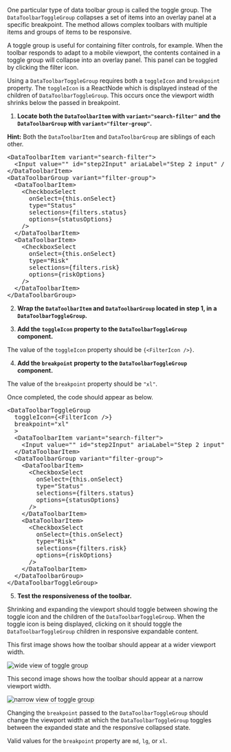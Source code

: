 One particular type of data toolbar group is called the toggle group. The `DataToolbarToggleGroup` collapses a set of items into an overlay panel at a specific breakpoint. The method allows complex toolbars with multiple items and groups of items to be responsive.

A toggle group is useful for containing filter controls, for example. When the toolbar responds to adapt to a mobile viewport, the contents contained in a toggle group will collapse into an overlay panel. This panel can be toggled by clicking the filter icon.

Using a `DataToolbarToggleGroup` requires both a `toggleIcon` and `breakpoint` property. The `toggleIcon` is a ReactNode which is displayed instead of the children of `DataToolbarToggleGroup`. This occurs once the viewport width shrinks below the passed in breakpoint.

1) <strong>Locate both the `DataToolbarItem` with `variant="search-filter"` and the `DataToolbarGroup` with `variant="filter-group"`.</strong>

<strong>Hint:</strong> Both the `DataToolbarItem` and `DataToolbarGroup` are siblings of each other.

<pre class="file">
&lt;DataToolbarItem variant=&quot;search-filter&quot;&gt;
  &lt;Input value=&quot;&quot; id=&quot;step2Input&quot; ariaLabel=&quot;Step 2 input&quot; /&gt;
&lt;/DataToolbarItem&gt;
&lt;DataToolbarGroup variant=&quot;filter-group&quot;&gt;
  &lt;DataToolbarItem&gt;
    &lt;CheckboxSelect
      onSelect={this.onSelect}
      type=&quot;Status&quot;
      selections={filters.status}
      options={statusOptions}
    /&gt;
  &lt;/DataToolbarItem&gt;
  &lt;DataToolbarItem&gt;
    &lt;CheckboxSelect
      onSelect={this.onSelect}
      type=&quot;Risk&quot;
      selections={filters.risk}
      options={riskOptions}
    /&gt;
  &lt;/DataToolbarItem&gt;
&lt;/DataToolbarGroup&gt;
</pre>

2) <strong>Wrap the `DataToolbarItem` and `DataToolbarGroup` located in step 1, in a `DataToolbarToggleGroup`.</strong>

3) <strong>Add the `toggleIcon` property to the `DataToolbarToggleGroup` component.</strong>

The value of the `toggleIcon` property should be `{<FilterIcon />}`.

4) <strong>Add the `breakpoint` property to the `DataToolbarToggleGroup` component.</strong>

The value of the `breakpoint` property should be `"xl"`.

Once completed, the code should appear as below.

<pre class="file">
&lt;DataToolbarToggleGroup 
  toggleIcon={&lt;FilterIcon /&gt;} 
  breakpoint=&quot;xl&quot;
  &gt;
  &lt;DataToolbarItem variant=&quot;search-filter&quot;&gt;
    &lt;Input value=&quot;&quot; id=&quot;step2Input&quot; ariaLabel=&quot;Step 2 input&quot; /&gt;
  &lt;/DataToolbarItem&gt;
  &lt;DataToolbarGroup variant=&quot;filter-group&quot;&gt;
    &lt;DataToolbarItem&gt;
      &lt;CheckboxSelect
        onSelect={this.onSelect}
        type=&quot;Status&quot;
        selections={filters.status}
        options={statusOptions}
      /&gt;
    &lt;/DataToolbarItem&gt;
    &lt;DataToolbarItem&gt;
      &lt;CheckboxSelect
        onSelect={this.onSelect}
        type=&quot;Risk&quot;
        selections={filters.risk}
        options={riskOptions}
      /&gt;
    &lt;/DataToolbarItem&gt;
  &lt;/DataToolbarGroup&gt;
&lt;/DataToolbarToggleGroup&gt;
</pre>

5) <strong>Test the responsiveness of the toolbar.</strong>

Shrinking and expanding the viewport should toggle between showing the toggle icon and the children of the `DataToolbarToggleGroup`. When the toggle icon is being displayed, clicking on it should toggle the `DataToolbarToggleGroup` children in responsive expandable content.

This first image shows how the toolbar should appear at a wider viewport width.

<img src="toolbar-filter/assets/toggle-group-wide-view.png" alt="wide view of toggle group" style="box-shadow: rgba(3, 3, 3, 0.2) 0px 1.25px 2.5px 0px;" />

This second image shows how the toolbar should appear at a narrow viewport width.

<img src="toolbar-filter/assets/toggle-group-narrow-view.png" alt="narrow view of toggle group" style="box-shadow: rgba(3, 3, 3, 0.2) 0px 1.25px 2.5px 0px;" />

Changing the `breakpoint` passed to the `DataToolbarToggleGroup` should change the viewport width at which the `DataToolbarToggleGroup` toggles between the expanded state and the responsive collapsed state.

Valid values for the `breakpoint` property are `md`, `lg`, or `xl`.